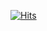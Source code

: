 [![Hits](https://hits.seeyoufarm.com/api/count/incr/badge.svg?url=https%3A%2F%2Fymkmoon.github.io&count_bg=%23A53DC8&title_bg=%23288673&icon=github.svg&icon_color=%23E9E1E1&title=hits&edge_flat=false)](https://hits.seeyoufarm.com)
